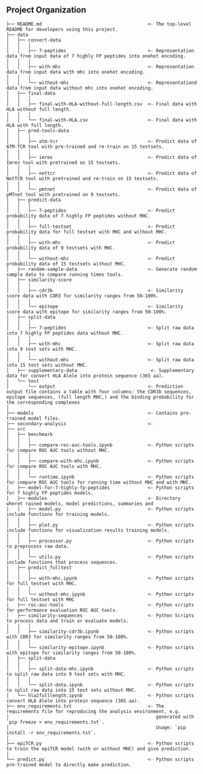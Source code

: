## Project Organization

    ├── README.md                                       <- The top-level README for developers using this project.
    ├── data
    │   ├── convert-data                    
    │   │   │
    │   │   ├── 7-peptides                              <- Representation data from input data of 7 highly FP peptides into onehot encoding.
    │   │   │
    │   │   ├── with-mhc                                <- Representation data from input data with mhc into onehot encoding.
    │   │   │
    │   │   └── without-mhc                             <- Representationd data from input data without mhc into onehot encoding.
    │   ├── final-data                      
    │   │   │
    │   │   ├── final-with-HLA-without-full-length.csv  <- Final data with HLA without full length.   
    │   │   │
    │   │   └── final-with-HLA.csv                      <- Final data with HLA with full length.
    │   ├── pred-tools-data                             
    │   │   │
    │   │   ├── atm-tcr                                 <- Predict data of ATM-TCR tool with pre-trained and re-train on 15 testsets.
    │   │   │
    │   │   ├── imrex                                   <- Predict data of Imrex tool with pretrained on 15 testsets.
    │   │   │                                           
    │   │   ├── nettcr                                  <- Predict data of NetTCR tool with pretrained and re-train on 15 testsets.
    │   │   │                                           
    │   │   └── pmtnet                                  <- Predict data of pMTnet tool with pretrained on 9 testsets.
    │   ├── predict-data                              
    │   │   │                                           
    │   │   ├── 7-peptides                              <- Predict probability data of 7 highly FP peptides without MHC.
    │   │   │                                           
    │   │   ├── full-testset                            <- Predict probability data for full testset with MHC and without MHC.
    │   │   │                                           
    │   │   ├── with-mhc                                <- Predict probability data of 9 testsets with MHC.
    │   │   │                                           
    │   │   └── without-mhc                             <- Predict probability data of 15 testsets without MHC.
    │   ├── random-sample-data                          <- Generate random sample data to compare running times tools.
    │   ├── similarity-score                            
    │   │   │                                           
    │   │   ├── cdr3b                                   <- Similarity score data with CDR3 for similarity ranges from 50-100%.
    │   │   │                                           
    │   │   └── epitope                                 <- Similarity score data with epitope for similarity ranges from 50-100%.
    │   ├── split-data                                  
    │   │   │                                           
    │   │   ├── 7-peptides                              <- Split raw data into 7 highly FP peptides data without MHC.
    │   │   │                                           
    │   │   ├── with-mhc                                <- Split raw data into 9 test sets with MHC.
    │   │   │                                           
    │   │   └── without-mhc                             <- Split raw data into 15 test sets without MHC.
    │   ├── supplementary-data                           <- Supplementary data for convert HLA Alele into protein sequence (365 aa).
    │   └── test                                            
    │       └── output                                  <- Prediction output file contains a table with four columns: the CDR3b sequences, epitope sequences, (full length MHC,) and the binding probability for the corresponding complexes
    │
    ├── models                                          <- Contains pre-trained model files.
    ├── secondary-analysis                              <- 
    ├── src                                             
    │   ├── benchmark                                   
    │   │   │                                           
    │   │   ├── compare-roc-auc-tools.ipynb             <- Python scripts for compare ROC AUC tools without MHC.
    │   │   │                                           
    │   │   ├── compare-with-mhc.ipynb                  <- Python scripts for compare ROC AUC tools with MHC.
    │   │   │                                           
    │   │   └── runtime.ipynb                           <- Python scripts for compare ROC AUC tools for running time without MHC and with MHC.
    │   ├── model-for-7-highly-fp-peptides              <- Python scripts for 7 highly FP peptides models.
    │   ├── modules                                     <- Directory wheret rained models, model predictions, summaries and
    │   │   ├── model.py                                <- Python scripts include functions for training models.
    │   │   │         
    │   │   ├── plot.py                                 <- Python scripts include functions for visualization results training models.
    │   │   │                                           
    │   │   ├── processor.py                            <- Python scripts to preprocess raw data.
    │   │   │                                                                             
    │   │   └── utils.py                                <- Python scripts include functions that process sequences.
    │   ├── predict_fulltest                           
    │   │   │                                           
    │   │   ├── with-mhc.ipynb                          <- Python scripts for full testset with MHC.
    │   │   │                                           
    │   │   └── without-mhc.ipynb                       <- Python scripts for full testset with MHC 
    │   ├── roc-auc-tools                               <- Python scripts for performance evaluation ROC AUC tools.
    │   ├── similarity-sequences                        <- Python Scripts to process data and train or evaluate models.
    │   │   │                                           
    │   │   ├── similarity-cdr3b.ipynb                  <- Python scripts with CDR3 for similarity ranges from 50-100%.
    │   │   │                                           
    │   │   └── similarity-epitope.ipynb                <- Python scripts with epitope for similarity ranges from 50-100%.
    │   ├── split-data                                 
    │   │   │                                           
    │   │   ├── split-data-mhc.ipynb                    <- Python scripts to split raw data into 9 test sets with MHC.
    │   │   │                                           
    │   │   └── split-data.ipynb                        <- Python scripts to split raw data into 15 test sets without MHC.
    │   └── hla2fulllength.ipynb                        <- Python scripts convert HLA Alele into protein sequence (365 aa).
    ├── env_requirements.txt                            <- The requirements file for reproducing the analysis environment, e.g.
    │                                                      generated with `pip freeze > env_requirements.txt`.
    │                                                      Usage: `pip install -r env_requirements.txt`.
    │
    ├── epiTCR.py                                       <- Python scripts to train the epiTCR model (with or without MHC) and give prediction.
    │                                                   
    └── predict.py                                      <- Python scripts pre-trained model to directly make prediction.